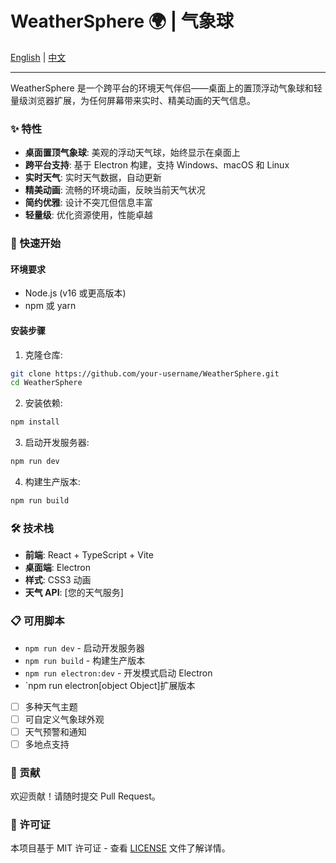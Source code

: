 ﻿# WeatherSphere 🌍 | 气象球

[English](./README.md) | [中文](./README.zh-CN.md)

---

WeatherSphere 是一个跨平台的环境天气伴侣——桌面上的置顶浮动气象球和轻量级浏览器扩展，为任何屏幕带来实时、精美动画的天气信息。

### ✨ 特性

- **桌面置顶气象球**: 美观的浮动天气球，始终显示在桌面上
- **跨平台支持**: 基于 Electron 构建，支持 Windows、macOS 和 Linux
- **实时天气**: 实时天气数据，自动更新
- **精美动画**: 流畅的环境动画，反映当前天气状况
- **简约优雅**: 设计不突兀但信息丰富
- **轻量级**: 优化资源使用，性能卓越

### 🚀 快速开始

#### 环境要求

- Node.js (v16 或更高版本)
- npm 或 yarn

#### 安装步骤

1. 克隆仓库:
```bash
git clone https://github.com/your-username/WeatherSphere.git
cd WeatherSphere
```

2. 安装依赖:
```bash
npm install
```

3. 启动开发服务器:
```bash
npm run dev
```

4. 构建生产版本:
```bash
npm run build
```

### 🛠️ 技术栈

- **前端**: React + TypeScript + Vite
- **桌面端**: Electron
- **样式**: CSS3 动画
- **天气 API**: [您的天气服务]

### 📋 可用脚本

- `npm run dev` - 启动开发服务器
- `npm run build` - 构建生产版本
- `npm run electron:dev` - 开发模式启动 Electron
- `npm run electron[object Object]扩展版本
- [ ] 多种天气主题
- [ ] 可自定义气象球外观
- [ ] 天气预警和通知
- [ ] 多地点支持

### 🤝 贡献

欢迎贡献！请随时提交 Pull Request。

### 📄 许可证

本项目基于 MIT 许可证 - 查看 [LICENSE](LICENSE) 文件了解详情。
